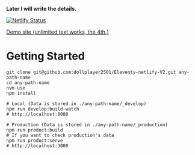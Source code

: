 **Later I will write the details.**

[![Netlify Status](https://api.netlify.com/api/v1/badges/4e9ef566-2b94-44b6-af12-7f84524cc2d7/deploy-status)](https://app.netlify.com/sites/dollplayer2501/deploys)

[Demo site (unlimited text works, the 4th.)](https://dollplayer2501.netlify.app/)



# Getting Started

    git clone git@github.com:dollplayer2501/Eleventy-netlify-V2.git any-path-name
    cd any-path-name
    nvm use
    npm install

    # Local (Data is stored in ./any-path-name/_develop)
    npm run develop:build-watch
    # http://localhost:8080

    # Production (Data is stored in ./any-path-name/_production)
    npm run product:build
    # If you want to check production's data
    npm run product:serve
    # http://localhost:3000
